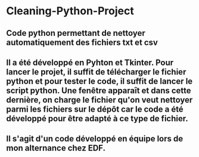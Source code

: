 # Cleaning-Python-Project
## Code python permettant de nettoyer automatiquement des fichiers txt et csv
## Il a été développé en Pyhton et Tkinter. Pour lancer le projet, il suffit de télécharger le fichier python et pour tester le code, il suffit de lancer le script python. Une fenêtre apparaît et dans cette dernière, on charge le fichier qu'on veut nettoyer parmi les fichiers sur le dépôt car le code a été développé pour être adapté à ce type de fichier.
## Il s'agit d'un code développé en équipe lors de mon alternance chez EDF.

